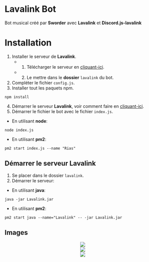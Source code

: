 # Lavalink Bot
Bot musical créé par **Sworder** avec **Lavalink** et **Discord.js-lavalink**

# Installation 

1) Installer le serveur de **Lavalink**.
   - 1) Télécharger le serveur en [cliquant-ici](https://github.com/Frederikam/Lavalink/releases/download/3.2.0.3/Lavalink.jar).
   - 2) Le mettre dans le **dossier** `lavalink` du bot.
2) Compléter le fichier `config.js`.
3) Installer tout les paquets npm.
```
npm install
```
4) Démarrer le serveur **Lavalink**, voir comment faire en [cliquant-ici](#démarrer-le-serveur-lavalink).
5) Démarrer le fichier le bot avec le fichier `index.js`.
- En utilisant **node**:
```
node index.js
```
- En utilisant **pm2**:
```
pm2 start index.js --name "Rias"
```

## Démarrer le serveur Lavalink
1) Se placer dans le dossier `lavalink`.
2) Démarrer le serveur:
- En utilisant **java**:
```
java -jar Lavalink.jar
```
- En utilisant **pm2**:
```
pm2 start java --name="Lavalink" -- -jar Lavalink.jar
```

## Images

<p align="center">
   <img src="https://cdn.discordapp.com/attachments/459373842327011344/564956932604035102/unknown.png" />
   <br/>
   <img src="https://cdn.discordapp.com/attachments/459373842327011344/564918084377247796/unknown.png" />
   <br/>
   <img src="https://cdn.discordapp.com/attachments/459373842327011344/564918376237891584/unknown.png" />
</p>
